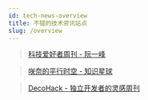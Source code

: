 ```yaml
---
id: tech-news-overview
title: 不错的技术资讯站点
slug: /overview
---
```


> [科技爱好者周刊 - 阮一峰](https://www.ruanyifeng.com/blog/)

> [咲奈的平行时空 - 知识星球](https://wx.zsxq.com/dweb2/index/group/28851452458181)

> [DecoHack - 独立开发者的灵感周刊](https://www.decohack.com/)
